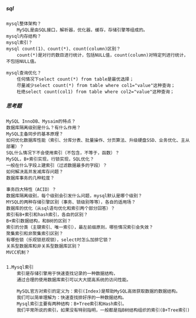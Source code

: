 
##### sql
    mysql整体架构？
        MySQL是由SQL接口，解析器，优化器，缓存，存储引擎等组成的。
    mysql内存结构？
    mysql索引？
    mysql count(1)、count(*)、count(column)区别？
        count(*)是对行的数目进行统计，包括NULL值，count(column)对特定列进行统计，不包括NULL值。
        
    mysql查询优化？
        任何情况下select count(*) from table是最优选择；
        尽量减少select count(*) from table where col1="value"这种查询；
        杜绝select count(col1) from table where col2="value"这种查询；
            



##### 思考题
    MySQL InnoDB、Mysaim的特点？
    数据库隔离级别是什么？有什么作用？
    MySQL主备同步的基本原理？
    如何优化数据库性能（索引、分库分表、批量操作、分页算法、升级硬盘SSD、业务优化、主从部署）？
    SQL什么情况下不会使用索引（不包含，不等于，函数）？
    MySQL，B+索引实现，行锁实现，SQL优化？
    一般在什么字段上建索引（过滤数据最多的字段）？
    如何解决高并发减库存问题？
    数据库事务的几种粒度？
    
    事务四大特性（ACID）？
    数据库隔离级别，每个级别会引发什么问题，mysql默认是哪个级别？
    MYSQL的两种存储引擎区别（事务、锁级别等等），各自的适用场？
    数据库的优化（从sql语句优化和索引两个部分回答）？
    索引有B+索引和hash索引，各自的区别？
    B+索引数据结构，和B树的区别？
    索引的分类（主键索引、唯一索引），最左前缀原则，哪些情况索引会失效？
    聚集索引和非聚集索引区别？
    有哪些锁（乐观锁悲观锁），select时怎么加排它锁？
    关系型数据库和非关系型数据库区别？
    MVCC机制？
    
##### 
    1.Mysql索引
        索引是存储引擎用于快速查找记录的一种数据结构，
        通过合理的使用数据库索引可以大大提高系统的访问性能。
        
        MySQL官方对索引的定义为：索引(Index)是帮助MySQL高效获取数据的数据结构。
        我们可以简单理解为：快速查找排好序的一种数据结构。
        Mysql索引主要有两种结构：B+Tree索引和Hash索引。
        我们平常所说的索引，如果没有特别指明，一般都是指B树结构组织的索引(B+Tree索引)
